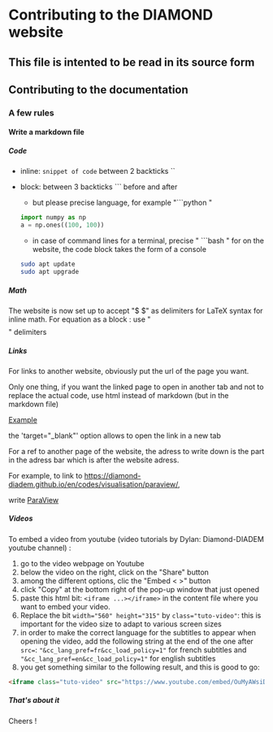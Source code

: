 # Contributing to the DIAMOND website
## This file is intented to be read in its source form
## Contributing to the documentation
### A few rules
#### Write a markdown file
##### Code

- inline: `snippet of code` between 2 backticks ``
- block: between 3 backticks ``` before and after
  - but please precise language, for example "```python "

  ```python
  import numpy as np
  a = np.ones((100, 100))
  ```

  - in case of command lines for  a terminal, precise " ```bash "
  for on the website, the code block takes the form of a console

  ```bash
  sudo apt update
  sudo apt upgrade
  ```

##### Math
The website is now set up to accept "$ $" as delimiters for LaTeX syntax for inline math.
For equation as a block : use " $$ $$ " delimiters

##### Links
For links to another website, obviously put the url of the page you want.

Only one thing, if you want the linked page to open in another tab and not to replace the actual code, use html instead of markdown (but in the markdown file)

<a href="https://example.com" target="_blank">Example</a>

the 'target="_blank"' option allows to open the link in a new tab

For a ref to another page of the website, the adress to write down is the part in the adress bar which is after the website adress.

For example, to link to https://diamond-diadem.github.io/en/codes/visualisation/paraview/,

write [ParaView](/en/codes/visualisation/paraview/)

##### Videos

To embed a video from youtube (video tutorials by Dylan: Diamond-DIADEM youtube channel) :

1. go to the video webpage on Youtube
2. below the video on the right, click on the "Share" button
3. among the different options, clic the "Embed < >" button
4. click "Copy" at the bottom right of the pop-up window that just opened
5. paste this html bit: `<iframe ...></iframe>` in the content file where you want to embed your video.
6. Replace the bit `width="560" height="315"` by `class="tuto-video"`: this is important for the video size to adapt to various screen sizes
7. in order to make the correct language for the subtitles to appear when opening the video, add the following string at the end of the one after `src=`: `"&cc_lang_pref=fr&cc_load_policy=1"` for french subtitles and `"&cc_lang_pref=en&cc_load_policy=1"` for english subtitles
8. you get something similar to the following result, and this is good to go:

```html
<iframe class="tuto-video" src="https://www.youtube.com/embed/OuMyAWsiDDY?si=wGEheMjehqcB8-X8&cc_lang_pref=fr&cc_load_policy=1" title="YouTube video player" frameborder="0" allow="accelerometer; autoplay; clipboard-write; encrypted-media; gyroscope; picture-in-picture; web-share" referrerpolicy="strict-origin-when-cross-origin" allowfullscreen></iframe>
```

##### That's about it

Cheers !
